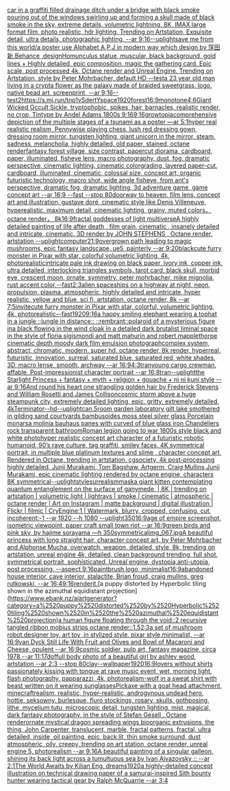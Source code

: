 [car in a graffiti filled drainage ditch under a bridge with black smoke pouring out of the windows swirling up and forming a skull made of black smoke in the sky, extreme details, volumetric lightning, 8K, IMAX large format film, photo realistic, hdr lighting, Trending on Artstation, Exquisite detail, ultra details, photographic lighting, --ar 9:16](https://www.ebank.nz/aiartgenerator?category=car%2520in%2520a%2520graffiti%2520filled%2520drainage%2520ditch%2520under%2520a%2520bridge%2520with%2520black%2520smoke%2520pouring%2520out%2520of%2520the%2520windows%2520swirling%2520up%2520and%2520forming%2520a%2520skull%2520made%2520of%2520black%2520smoke%2520in%2520the%2520sky%2C%2520extreme%2520details%2C%2520volumetric%2520lightning%2C%25208K%2C%2520IMAX%2520large%2520format%2520film%2C%2520photo%2520realistic%2C%2520hdr%2520lighting%2C%2520Trending%2520on%2520Artstation%2C%2520Exquisite%2520detail%2C%2520ultra%2520details%2C%2520photographic%2520lighting%2C%2520--ar%25209%3A16)[--uplight](https://www.ebank.nz/aiartgenerator?category=--uplight)[save me from this world](https://www.ebank.nz/aiartgenerator?category=save%2520me%2520from%2520this%2520world)[/a  poster use Alphabet A,P,J in modern way which design by 窪田新,Behance ,design](https://www.ebank.nz/aiartgenerator?category=/a%2520%2520poster%2520use%2520Alphabet%2520A%2CP%2CJ%2520in%2520modern%2520way%2520which%2520design%2520by%2520%E7%AA%AA%E7%94%B0%E6%96%B0%2CBehance%2520%2Cdesign)[Homunculus statue, muscular, black background, gold lines + Highly detailed, epic composition, magic the gathering card. Epic scale, post processed 4k, Octane render and Unreal Engine. Trending on Artstation, style by Peter Mohrbacher, default HD --test](https://www.ebank.nz/aiartgenerator?category=Homunculus%2520statue%2C%2520muscular%2C%2520black%2520background%2C%2520gold%2520lines%2520%2B%2520Highly%2520detailed%2C%2520epic%2520composition%2C%2520magic%2520the%2520gathering%2520card.%2520Epic%2520scale%2C%2520post%2520processed%25204k%2C%2520Octane%2520render%2520and%2520Unreal%2520Engine.%2520Trending%2520on%2520Artstation%2C%2520style%2520by%2520Peter%2520Mohrbacher%2C%2520default%2520HD%2520--test)[a 23 year old man living in a crypt](https://www.ebank.nz/aiartgenerator?category=a%252023%2520year%2520old%2520man%2520living%2520in%2520a%2520crypt)[a flower as the galaxy made of braided sweetgrass, logo, native bead art, screenprint, --ar 9:16](https://www.ebank.nz/aiartgenerator?category=a%2520flower%2520as%2520the%2520galaxy%2520made%2520of%2520braided%2520sweetgrass%2C%2520logo%2C%2520native%2520bead%2520art%2C%2520screenprint%2C%2520--ar%25209%3A16)[--test](https://www.ebank.nz/aiartgenerator?category=--test)[2](https://www.ebank.nz/aiartgenerator?category=2)[<https://s.mj.run/tnp1vSdertY>](https://www.ebank.nz/aiartgenerator?category=%3Chttps%3A//s.mj.run/tnp1vSdertY%3E)[space](https://www.ebank.nz/aiartgenerator?category=space)[1920](https://www.ebank.nz/aiartgenerator?category=1920)[forest](https://www.ebank.nz/aiartgenerator?category=forest)[](https://www.ebank.nz/aiartgenerator?category=)[16:9](https://www.ebank.nz/aiartgenerator?category=16%3A9)[monotone](https://www.ebank.nz/aiartgenerator?category=monotone)[4:6](https://www.ebank.nz/aiartgenerator?category=4%3A6)[Giant Wicked Occult Sickle, tryptophobic, spikes, hair, barnacles, realistic render, no crop, Tintype by Andel Adams 1800s 9:16](https://www.ebank.nz/aiartgenerator?category=Giant%2520Wicked%2520Occult%2520Sickle%2C%2520tryptophobic%2C%2520spikes%2C%2520hair%2C%2520barnacles%2C%2520realistic%2520render%2C%2520no%2520crop%2C%2520Tintype%2520by%2520Andel%2520Adams%25201800s%25209%3A16)[9:16](https://www.ebank.nz/aiartgenerator?category=9%3A16)[growtopia](https://www.ebank.nz/aiartgenerator?category=growtopia)[comprehensive depiction of the multiple stages of a tsunami as a poster —ar 5:1](https://www.ebank.nz/aiartgenerator?category=comprehensive%2520depiction%2520of%2520the%2520multiple%2520stages%2520of%2520a%2520tsunami%2520as%2520a%2520poster%2520%E2%80%94ar%25205%3A1)[hyper real realistic realism, Pennywise playing chess, lush red dressing gown, dressing room mirror, tungsten lighting, giant unicorn in the mirror, steam, sadness, melancholia, highly detailed, old paper, stained, octane render](https://www.ebank.nz/aiartgenerator?category=hyper%2520real%2520realistic%2520realism%2C%2520Pennywise%2520playing%2520chess%2C%2520lush%2520red%2520dressing%2520gown%2C%2520dressing%2520room%2520mirror%2C%2520tungsten%2520lighting%2C%2520giant%2520unicorn%2520in%2520the%2520mirror%2C%2520steam%2C%2520sadness%2C%2520melancholia%2C%2520highly%2520detailed%2C%2520old%2520paper%2C%2520stained%2C%2520octane%2520render)[fantasy forest village, size contrast, papercut diorama, cardboard, paper, illuminated, fisheye lens, macro photography, dust, fog, dramatic perspective, cinematic lighting, cinematic colorgrading, layered paper-cut, cardboard, illuminated, cinematic, colossal size, concept art, organic futuristic technology, macro shot, wide angle fisheye, from ant's perspective, dramatic fog, dramatic lighting, 3d adventure game, game concept art --ar 16:9 --fast --stop 80](https://www.ebank.nz/aiartgenerator?category=fantasy%2520forest%2520village%2C%2520size%2520contrast%2C%2520papercut%2520diorama%2C%2520cardboard%2C%2520paper%2C%2520illuminated%2C%2520fisheye%2520lens%2C%2520macro%2520photography%2C%2520dust%2C%2520fog%2C%2520dramatic%2520perspective%2C%2520cinematic%2520lighting%2C%2520cinematic%2520colorgrading%2C%2520layered%2520paper-cut%2C%2520cardboard%2C%2520illuminated%2C%2520cinematic%2C%2520colossal%2520size%2C%2520concept%2520art%2C%2520organic%2520futuristic%2520technology%2C%2520macro%2520shot%2C%2520wide%2520angle%2520fisheye%2C%2520from%2520ant%27s%2520perspective%2C%2520dramatic%2520fog%2C%2520dramatic%2520lighting%2C%25203d%2520adventure%2520game%2C%2520game%2520concept%2520art%2520--ar%252016%3A9%2520--fast%2520--stop%252080)[doorway to heaven, film lens, concept art and illustration, gustave doré, cinematic style like Denis Villeneuve, hyperealistic, maximum detail, cinematic lighting, grainy, muted colors， octane render， 8k](https://www.ebank.nz/aiartgenerator?category=doorway%2520to%2520heaven%2C%2520film%2520lens%2C%2520concept%2520art%2520and%2520illustration%2C%2520gustave%2520dor%C3%A9%2C%2520cinematic%2520style%2520like%2520Denis%2520Villeneuve%2C%2520hyperealistic%2C%2520maximum%2520detail%2C%2520cinematic%2520lighting%2C%2520grainy%2C%2520muted%2520colors%EF%BC%8C%2520octane%2520render%EF%BC%8C%25208k)[16:9](https://www.ebank.nz/aiartgenerator?category=16%3A9)[fractal goddesses of light multiverse](https://www.ebank.nz/aiartgenerator?category=fractal%2520goddesses%2520of%2520light%2520multiverse)[A highly detailed painting of life after death  , film grain, cinematic , insanely detailed and intricate, cinematic, 3D render by JOHN STEPHENS  , Octane render, artstation --uplight](https://www.ebank.nz/aiartgenerator?category=A%2520highly%2520detailed%2520painting%2520of%2520life%2520after%2520death%2520%2520%2C%2520film%2520grain%2C%2520cinematic%2520%2C%2520insanely%2520detailed%2520and%2520intricate%2C%2520cinematic%2C%25203D%2520render%2520by%2520JOHN%2520STEPHENS%2520%2520%2C%2520Octane%2520render%2C%2520artstation%2520--uplight)[computer](https://www.ebank.nz/aiartgenerator?category=computer)[21:9](https://www.ebank.nz/aiartgenerator?category=21%3A9)[overgrown path leading to magic mushrooms, epic fantasy landscape, ue5, painterly --ar 9:20](https://www.ebank.nz/aiartgenerator?category=overgrown%2520path%2520leading%2520to%2520magic%2520mushrooms%2C%2520epic%2520fantasy%2520landscape%2C%2520ue5%2C%2520painterly%2520--ar%25209%3A20)[black](https://www.ebank.nz/aiartgenerator?category=black)[cute furry monster in Pixar with star, colorful,volumetric lighting, 4k, photorealistic](https://www.ebank.nz/aiartgenerator?category=cute%2520furry%2520monster%2520in%2520Pixar%2520with%2520star%2C%2520colorful%2Cvolumetric%2520lighting%2C%25204k%2C%2520photorealistic)[intricate pale ink drawing on black paper, ivory ink, copper ink, ultra detailed, interlocking triangles symbols, tarot card, black skull, morbid eye, crescent moon, ornate, symmetry, peter mohrbacher, mike mignolia, rust accent color,](https://www.ebank.nz/aiartgenerator?category=intricate%2520pale%2520ink%2520drawing%2520on%2520black%2520paper%2C%2520ivory%2520ink%2C%2520copper%2520ink%2C%2520ultra%2520detailed%2C%2520interlocking%2520triangles%2520symbols%2C%2520tarot%2520card%2C%2520black%2520skull%2C%2520morbid%2520eye%2C%2520crescent%2520moon%2C%2520ornate%2C%2520symmetry%2C%2520peter%2520mohrbacher%2C%2520mike%2520mignolia%2C%2520rust%2520accent%2520color%2C)[--fast](https://www.ebank.nz/aiartgenerator?category=--fast)[2:3](https://www.ebank.nz/aiartgenerator?category=2%3A3)[alien spaceships on a highway at night, neon, propulsion, plasma, atmospheric, highly detailed and intricate, hyper realistic, yellow and blue, sci fi, artstation, octane render, 8k --ar 7:5](https://www.ebank.nz/aiartgenerator?category=alien%2520spaceships%2520on%2520a%2520highway%2520at%2520night%2C%2520neon%2C%2520propulsion%2C%2520plasma%2C%2520atmospheric%2C%2520highly%2520detailed%2520and%2520intricate%2C%2520hyper%2520realistic%2C%2520yellow%2520and%2520blue%2C%2520sci%2520fi%2C%2520artstation%2C%2520octane%2520render%2C%25208k%2520--ar%25207%3A5)[invite](https://www.ebank.nz/aiartgenerator?category=invite)[cute furry monster in Pixar with star, colorful, volumetric lighting, 4k, photorealistic](https://www.ebank.nz/aiartgenerator?category=cute%2520furry%2520monster%2520in%2520Pixar%2520with%2520star%2C%2520colorful%2C%2520volumetric%2520lighting%2C%25204k%2C%2520photorealistic)[--fast](https://www.ebank.nz/aiartgenerator?category=--fast)[1920](https://www.ebank.nz/aiartgenerator?category=1920)[9:16](https://www.ebank.nz/aiartgenerator?category=9%3A16)[a happy smiling elephant wearing a tophat in a jungle ::jungle in distance:: ::rembrant::](https://www.ebank.nz/aiartgenerator?category=a%2520happy%2520smiling%2520elephant%2520wearing%2520a%2520tophat%2520in%2520a%2520jungle%2520%3A%3Ajungle%2520in%2520distance%3A%3A%2520%3A%3Arembrant%3A%3A)[polaroid of a mysterious figure ina black flowing in the wind cloak in a detailed dark brutalist liminal space in the style of floria sigismondi and matt mahurin and robert mapplethorpe cinematic depth moody dark film emulsion photograph](https://www.ebank.nz/aiartgenerator?category=polaroid%2520of%2520a%2520mysterious%2520figure%2520ina%2520black%2520flowing%2520in%2520the%2520wind%2520cloak%2520in%2520a%2520detailed%2520dark%2520brutalist%2520liminal%2520space%2520in%2520the%2520style%2520of%2520floria%2520sigismondi%2520and%2520matt%2520mahurin%2520and%2520robert%2520mapplethorpe%2520cinematic%2520depth%2520moody%2520dark%2520film%2520emulsion%2520photograph)[complex system, abstract, chromatic, modern, super hd, octane render, 8k render, hyperreal, futuristic, innovation, surreal, saturated blue, saturated red, white shades, 3D, macro lense, smooth, archway --ar 16:9](https://www.ebank.nz/aiartgenerator?category=complex%2520system%2C%2520abstract%2C%2520chromatic%2C%2520modern%2C%2520super%2520hd%2C%2520octane%2520render%2C%25208k%2520render%2C%2520hyperreal%2C%2520futuristic%2C%2520innovation%2C%2520surreal%2C%2520saturated%2520blue%2C%2520saturated%2520red%2C%2520white%2520shades%2C%25203D%2C%2520macro%2520lense%2C%2520smooth%2C%2520archway%2520--ar%252016%3A9)[4:3](https://www.ebank.nz/aiartgenerator?category=4%3A3)[tran](https://www.ebank.nz/aiartgenerator?category=tran)[young cargo crewman, affable. Post-impressionist character portrait --ar 16:8](https://www.ebank.nz/aiartgenerator?category=young%2520cargo%2520crewman%2C%2520affable.%2520Post-impressionist%2520character%2520portrait%2520--ar%252016%3A8)[tran](https://www.ebank.nz/aiartgenerator?category=tran)[--uplight](https://www.ebank.nz/aiartgenerator?category=--uplight)[the Starlight Princess + fantasy + myth + religion + gouache + ni ni kuni style --ar 9:16](https://www.ebank.nz/aiartgenerator?category=the%2520Starlight%2520Princess%2520%2B%2520fantasy%2520%2B%2520myth%2520%2B%2520religion%2520%2B%2520gouache%2520%2B%2520ni%2520ni%2520kuni%2520style%2520--ar%25209%3A16)[And round his heart one strangling golden hair by Frederick Stevens and William Rosetti and James Collison](https://www.ebank.nz/aiartgenerator?category=And%2520round%2520his%2520heart%2520one%2520strangling%2520golden%2520hair%2520by%2520Frederick%2520Stevens%2520and%2520William%2520Rosetti%2520and%2520James%2520Collison)[cosmic storm above a huge steampunk city, extremely detailed lighting, epic, gritty, extremely detailed, 4k](https://www.ebank.nz/aiartgenerator?category=cosmic%2520storm%2520above%2520a%2520huge%2520steampunk%2520city%2C%2520extremely%2520detailed%2520lighting%2C%2520epic%2C%2520gritty%2C%2520extremely%2520detailed%2C%25204k)[Terminator](https://www.ebank.nz/aiartgenerator?category=Terminator)[--hd](https://www.ebank.nz/aiartgenerator?category=--hd)[--uplight](https://www.ebank.nz/aiartgenerator?category=--uplight)[can](https://www.ebank.nz/aiartgenerator?category=can)[.5](https://www.ebank.nz/aiartgenerator?category=.5)[room garden laboratory  gilt lake  smothered in gilding sand courtyards bambusoides moss steel silver glass  Porcelain monarsa molinia bauhaus panes with  curved of blue glass iron Chandeliers  rock transparent bathroom](https://www.ebank.nz/aiartgenerator?category=room%2520garden%2520laboratory%2520%2520gilt%2520lake%2520%2520smothered%2520in%2520gilding%2520sand%2520courtyards%2520bambusoides%2520moss%2520steel%2520silver%2520glass%2520%2520Porcelain%2520monarsa%2520molinia%2520bauhaus%2520panes%2520with%2520%2520curved%2520of%2520blue%2520glass%2520iron%2520Chandeliers%2520%2520rock%2520transparent%2520bathroom)[Roman legion going to war 1800s style black and white photo](https://www.ebank.nz/aiartgenerator?category=Roman%2520legion%2520going%2520to%2520war%25201800s%2520style%2520black%2520and%2520white%2520photo)[hyper realistic concept art character of a futuristic robotic humanoid, 90’s rave culture, tag graffiti, smiley faces, 4K symmetrical portrait, in multiple blue platinum textures and slime , character concept art, Rendered in Octane, trending in artstation, cgsociety, 4k post-processing highly detailed, Junji Murakami, Tom Bagshaw, Artgerm, Craig Mullins,Junji Murakami, epic cinematic lighting rendered by octane engine, characters 8K symmetrical](https://www.ebank.nz/aiartgenerator?category=hyper%2520realistic%2520concept%2520art%2520character%2520of%2520a%2520futuristic%2520robotic%2520humanoid%2C%252090%E2%80%99s%2520rave%2520culture%2C%2520tag%2520graffiti%2C%2520smiley%2520faces%2C%25204K%2520symmetrical%2520portrait%2C%2520in%2520multiple%2520blue%2520platinum%2520textures%2520and%2520slime%2520%2C%2520character%2520concept%2520art%2C%2520Rendered%2520in%2520Octane%2C%2520trending%2520in%2520artstation%2C%2520cgsociety%2C%25204k%2520post-processing%2520highly%2520detailed%2C%2520Junji%2520Murakami%2C%2520Tom%2520Bagshaw%2C%2520Artgerm%2C%2520Craig%2520Mullins%2CJunji%2520Murakami%2C%2520epic%2520cinematic%2520lighting%2520rendered%2520by%2520octane%2520engine%2C%2520characters%25208K%2520symmetrical)[--uplight](https://www.ebank.nz/aiartgenerator?category=--uplight)[style](https://www.ebank.nz/aiartgenerator?category=style)[surrealism](https://www.ebank.nz/aiartgenerator?category=surrealism)[mask](https://www.ebank.nz/aiartgenerator?category=mask)[a giant kitten contemplating quantum entanglement on the surface of ganymede, | 8K | trending on artstation | volumetric light | lightrays | smoke | cinematic | atmospheric | octane render | Art on Instagram | matte background | digital illustration | Flickr | filmic | CryEngine:1 | Watermark, blurry, cropped, confusing, cut, incoherent:-1 --w 1920 --h 1080 --uplight](https://www.ebank.nz/aiartgenerator?category=a%2520giant%2520kitten%2520contemplating%2520quantum%2520entanglement%2520on%2520the%2520surface%2520of%2520ganymede%2C%2520%7C%25208K%2520%7C%2520trending%2520on%2520artstation%2520%7C%2520volumetric%2520light%2520%7C%2520lightrays%2520%7C%2520smoke%2520%7C%2520cinematic%2520%7C%2520atmospheric%2520%7C%2520octane%2520render%2520%7C%2520Art%2520on%2520Instagram%2520%7C%2520matte%2520background%2520%7C%2520digital%2520illustration%2520%7C%2520Flickr%2520%7C%2520filmic%2520%7C%2520CryEngine%3A1%2520%7C%2520Watermark%2C%2520blurry%2C%2520cropped%2C%2520confusing%2C%2520cut%2C%2520incoherent%3A-1%2520--w%25201920%2520--h%25201080%2520--uplight)[350](https://www.ebank.nz/aiartgenerator?category=350)[16:9](https://www.ebank.nz/aiartgenerator?category=16%3A9)[age of empire screenshot, isometric viewpoint, paper craft small town riot   --ar 16:9](https://www.ebank.nz/aiartgenerator?category=age%2520of%2520empire%2520screenshot%2C%2520isometric%2520viewpoint%2C%2520paper%2520craft%2520small%2520town%2520riot%2520%2520%2520--ar%252016%3A9)[green birds and pink sky, by hajime sorayama —h 350](https://www.ebank.nz/aiartgenerator?category=green%2520birds%2520and%2520pink%2520sky%2C%2520by%2520hajime%2520sorayama%2520%E2%80%94h%2520350)[symmetrical](https://www.ebank.nz/aiartgenerator?category=symmetrical)[img_067.jpg](https://www.ebank.nz/aiartgenerator?category=img_067.jpg)[A beautiful princess with long straight hair, character concept art, by Peter Mohrbacher and Alphonse Mucha, overwatch, weapon, detailed, style, 8k, trending on artstation, unreal engine 4k, detailed, clean background trending, full shot, symmetrical portrait, sophisticated, Unreal engine, dystopia,anti-utopia, post processing, --aspect 9:16](https://www.ebank.nz/aiartgenerator?category=A%2520beautiful%2520princess%2520with%2520long%2520straight%2520hair%2C%2520character%2520concept%2520art%2C%2520by%2520Peter%2520Mohrbacher%2520and%2520Alphonse%2520Mucha%2C%2520overwatch%2C%2520weapon%2C%2520detailed%2C%2520style%2C%25208k%2C%2520trending%2520on%2520artstation%2C%2520unreal%2520engine%25204k%2C%2520detailed%2C%2520clean%2520background%2520trending%2C%2520full%2520shot%2C%2520symmetrical%2520portrait%2C%2520sophisticated%2C%2520Unreal%2520engine%2C%2520dystopia%2Canti-utopia%2C%2520post%2520processing%2C%2520--aspect%25209%3A16)[paintbrush logo, minimalist](https://www.ebank.nz/aiartgenerator?category=paintbrush%2520logo%2C%2520minimalist)[16:9](https://www.ebank.nz/aiartgenerator?category=16%3A9)[abandoned house interior, cave interior, stalactite, Brian froud, craig mullins, greg rutkowski, --ar 16:4](https://www.ebank.nz/aiartgenerator?category=abandoned%2520house%2520interior%2C%2520cave%2520interior%2C%2520stalactite%2C%2520Brian%2520froud%2C%2520craig%2520mullins%2C%2520greg%2520rutkowski%2C%2520--ar%252016%3A4)[9:16](https://www.ebank.nz/aiartgenerator?category=9%3A16)[render](https://www.ebank.nz/aiartgenerator?category=render)[it.](https://www.ebank.nz/aiartgenerator?category=it.)[a puppy distorted by Hyperbolic tiling shown in the azimuthal equidistant projection](https://www.ebank.nz/aiartgenerator?category=a%2520puppy%2520distorted%2520by%2520Hyperbolic%2520tiling%2520shown%2520in%2520the%2520azimuthal%2520equidistant%2520projection)[a human figure floating through the void::2 recursive tangled ribbon mobius strips octane render::1.5](https://www.ebank.nz/aiartgenerator?category=a%2520human%2520figure%2520floating%2520through%2520the%2520void%3A%3A2%2520recursive%2520tangled%2520ribbon%2520mobius%2520strips%2520octane%2520render%3A%3A1.5)[2:3](https://www.ebank.nz/aiartgenerator?category=2%3A3)[a set of mushroom robot,designer toy, art toy ,in stylized style, pixar style,minimalist, --ar 16:9](https://www.ebank.nz/aiartgenerator?category=a%2520set%2520of%2520mushroom%2520robot%2Cdesigner%2520toy%2C%2520art%2520toy%2520%2Cin%2520stylized%2520style%2C%2520pixar%2520style%2Cminimalist%2C%2520--ar%252016%3A9)[van Dyck Still Life With Fruit and Olives and Bowl of Macaroni and Cheese, opulent --ar 16:9](https://www.ebank.nz/aiartgenerator?category=van%2520Dyck%2520Still%2520Life%2520With%2520Fruit%2520and%2520Olives%2520and%2520Bowl%2520of%2520Macaroni%2520and%2520Cheese%2C%2520opulent%2520--ar%252016%3A9)[cosmic soldier, pulp art, fantasy magazine, circa 1978 --ar 11:17](https://www.ebank.nz/aiartgenerator?category=cosmic%2520soldier%2C%2520pulp%2520art%2C%2520fantasy%2520magazine%2C%2520circa%25201978%2520--ar%252011%3A17)[dof](https://www.ebank.nz/aiartgenerator?category=dof)[full body photo of a beautiful girl by ashley wood, artstation --ar 2:3 --stop 80](https://www.ebank.nz/aiartgenerator?category=full%2520body%2520photo%2520of%2520a%2520beautiful%2520girl%2520by%2520ashley%2520wood%2C%2520artstation%2520--ar%25202%3A3%2520--stop%252080)[clay](https://www.ebank.nz/aiartgenerator?category=clay)[--wallpaper](https://www.ebank.nz/aiartgenerator?category=--wallpaper)[1920](https://www.ebank.nz/aiartgenerator?category=1920)[16:9](https://www.ebank.nz/aiartgenerator?category=16%3A9)[lovers without shirts passionately kissing with tongue at rave music event, wet, morning light, flash photography, papparazzi, 4k, photorealism](https://www.ebank.nz/aiartgenerator?category=lovers%2520without%2520shirts%2520passionately%2520kissing%2520with%2520tongue%2520at%2520rave%2520music%2520event%2C%2520wet%2C%2520morning%2520light%2C%2520flash%2520photography%2C%2520papparazzi%2C%25204k%2C%2520photorealism)[-](https://www.ebank.nz/aiartgenerator?category=-)[wolf in a sweat shirt with beast written on it wearing sunglasses](https://www.ebank.nz/aiartgenerator?category=wolf%2520in%2520a%2520sweat%2520shirt%2520with%2520beast%2520written%2520on%2520it%2520wearing%2520sunglasses)[Pickaxe with a goat head attachment, minecraft](https://www.ebank.nz/aiartgenerator?category=Pickaxe%2520with%2520a%2520goat%2520head%2520attachment%2C%2520minecraft)[realism, realistic, hyper-realistic, androgynous undead hero, hottie, seksowny, burlesque, fluro stockings, rosary, skulls, gothposing, lithe, mycelium tutu, microscopic detail, tungsten lighting, mist, magical, dark fantasy photography, in the style of Stefan Gesell . Octane render](https://www.ebank.nz/aiartgenerator?category=realism%2C%2520realistic%2C%2520hyper-realistic%2C%2520androgynous%2520undead%2520hero%2C%2520hottie%2C%2520seksowny%2C%2520burlesque%2C%2520fluro%2520stockings%2C%2520rosary%2C%2520skulls%2C%2520gothposing%2C%2520lithe%2C%2520mycelium%2520tutu%2C%2520microscopic%2520detail%2C%2520tungsten%2520lighting%2C%2520mist%2C%2520magical%2C%2520dark%2520fantasy%2520photography%2C%2520in%2520the%2520style%2520of%2520Stefan%2520Gesell%2520.%2520Octane%2520render)[ornate mystical dragon spreading wings bioorganic extrusions, the thing, John Carpenter, translucent, marble, fractal patterns, fractal, ultra detailed, inside, oil painting, epic, back lit, thin smoke surround, dust atmospheric, oily, creepy, trending on art station, octane render, unreal engine 5, photorealism --ar 9:16](https://www.ebank.nz/aiartgenerator?category=ornate%2520mystical%2520dragon%2520spreading%2520wings%2520bioorganic%2520extrusions%2C%2520the%2520thing%2C%2520John%2520Carpenter%2C%2520translucent%2C%2520marble%2C%2520fractal%2520patterns%2C%2520fractal%2C%2520ultra%2520detailed%2C%2520inside%2C%2520oil%2520painting%2C%2520epic%2C%2520back%2520lit%2C%2520thin%2520smoke%2520surround%2C%2520dust%2520atmospheric%2C%2520oily%2C%2520creepy%2C%2520trending%2520on%2520art%2520station%2C%2520octane%2520render%2C%2520unreal%2520engine%25205%2C%2520photorealism%2520--ar%25209%3A16)[A beautiful painting of a singular galleon, shining its back light across a tumultuous sea by Ivan Aivazovsky :: --ar 2:1](https://www.ebank.nz/aiartgenerator?category=A%2520beautiful%2520painting%2520of%2520a%2520singular%2520galleon%2C%2520shining%2520its%2520back%2520light%2520across%2520a%2520tumultuous%2520sea%2520by%2520Ivan%2520Aivazovsky%2520%3A%3A%2520--ar%25202%3A1)[The World Awaits by Kilian Eng, dreams](https://www.ebank.nz/aiartgenerator?category=The%2520World%2520Awaits%2520by%2520Kilian%2520Eng%2C%2520dreams)[1920](https://www.ebank.nz/aiartgenerator?category=1920)[a highly-detailed concept illustration on technical drawing paper of a samurai-inspired Sith bounty hunter wearing tactical gear by Ralph McQuarrie --ar 3:4](https://www.ebank.nz/aiartgenerator?category=a%2520highly-detailed%2520concept%2520illustration%2520on%2520technical%2520drawing%2520paper%2520of%2520a%2520samurai-inspired%2520Sith%2520bounty%2520hunter%2520wearing%2520tactical%2520gear%2520by%2520Ralph%2520McQuarrie%2520--ar%25203%3A4)